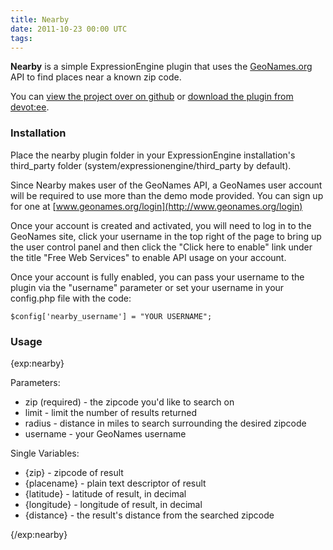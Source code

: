 ```yaml
---
title: Nearby
date: 2011-10-23 00:00 UTC
tags:
---
```


**Nearby** is a simple ExpressionEngine plugin that uses the [GeoNames.org](http://www.geonames.org) API to find places near a known zip code.

You can [view the project over on github](http://www.github.com/markupboy/Nearby) or [download the plugin from devot:ee](http://devot-ee.com/add-ons/nearby).

### Installation

Place the nearby plugin folder in your ExpressionEngine installation's third_party folder (system/expressionengine/third_party by default).

Since Nearby makes user of the GeoNames API, a GeoNames user account will be required to use more than the demo mode provided. You can sign up for one at [www.geonames.org/login](http://www.geonames.org/login)

Once your account is created and activated, you will need to log in to the GeoNames site, click your username in the top right of the page to bring up the user control panel and then click the "Click here to enable" link under the title "Free Web Services" to enable API usage on your account.

Once your account is fully enabled, you can pass your username to the plugin via the "username" parameter or set your username in your config.php file with the code:

`$config['nearby_username'] = "YOUR USERNAME";`

### Usage

{exp:nearby}

Parameters:

- zip (required) - the zipcode you'd like to search on
- limit - limit the number of results returned
- radius - distance in miles to search surrounding the desired zipcode
- username - your GeoNames username

Single Variables:

- {zip} - zipcode of result
- {placename} - plain text descriptor of result
- {latitude} - latitude of result, in decimal
- {longitude} - longitude of result, in decimal
- {distance} - the result's distance from the searched zipcode

{/exp:nearby}
